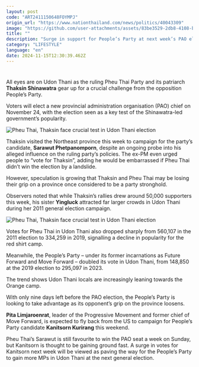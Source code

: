 ```yaml
---
layout: post
code: "ART2411150648FOYMPJ"
origin_url: "https://www.nationthailand.com/news/politics/40043309"
image: "https://github.com/user-attachments/assets/83be3529-2db8-4108-b32c-00eae9afab44"
title: ""
description: "Surge in support for People’s Party at next week’s PAO election could signal trouble for Shinawatra-led government"
category: "LIFESTYLE"
language: "en"
date: 2024-11-15T12:30:39.462Z
---
```


# 









All eyes are on Udon Thani as the ruling Pheu Thai Party and its patriarch **Thaksin Shinawatra** gear up for a crucial challenge from the opposition People’s Party.

Voters will elect a new provincial administration organisation (PAO) chief on November 24, with the election seen as a key test of the Shinawatra-led government’s popularity.

   ![Pheu Thai, Thaksin face crucial test in Udon Thani election](https://github.com/user-attachments/assets/e781768f-b81b-4588-a1a6-1c98854fbfb1)

Thaksin visited the Northeast province this week to campaign for the party’s candidate, **Sarawut Phetpanomporn**, despite an ongoing probe into his alleged influence on the ruling party’s policies. The ex-PM even urged people to “vote for Thaksin”, adding he would be embarrassed if Pheu Thai didn’t win the election by a landslide.

However, speculation is growing that Thaksin and Pheu Thai may be losing their grip on a province once considered to be a party stronghold.

Observers noted that while Thaksin’s rallies drew around 50,000 supporters this week, his sister **Yingluck** attracted far larger crowds in Udon Thani during her 2011 general election campaign.

  ![Pheu Thai, Thaksin face crucial test in Udon Thani election](https://media.nationthailand.com/uploads/images/contents/w1024/2024/11/3mb9nVvAC6VbmY9ivXM9.webp?x-image-process=style/lg-webp)

Votes for Pheu Thai in Udon Thani also dropped sharply from 560,107 in the 2011 election to 334,259 in 2019, signalling a decline in popularity for the red shirt camp.

Meanwhile, the People’s Party – under its former incarnations as Future Forward and Move Forward – doubled its vote in Udon Thani, from 148,850 at the 2019 election to 295,097 in 2023.

The trend shows Udon Thani locals are increasingly leaning towards the Orange camp.

With only nine days left before the PAO election, the People’s Party is looking to take advantage as its opponent’s grip on the province loosens.

**Pita Limjaroenrat**, leader of the Progressive Movement and former chief of Move Forward, is expected to fly back from the US to campaign for People’s Party candidate **Kanitsorn Kurirang** this weekend.

Pheu Thai’s Sarawut is still favourite to win the PAO seat a week on Sunday, but Kanitsorn is thought to be gaining ground fast. A surge in votes for Kanitsorn next week will be viewed as paving the way for the People’s Party to gain more MPs in Udon Thani at the next general election.